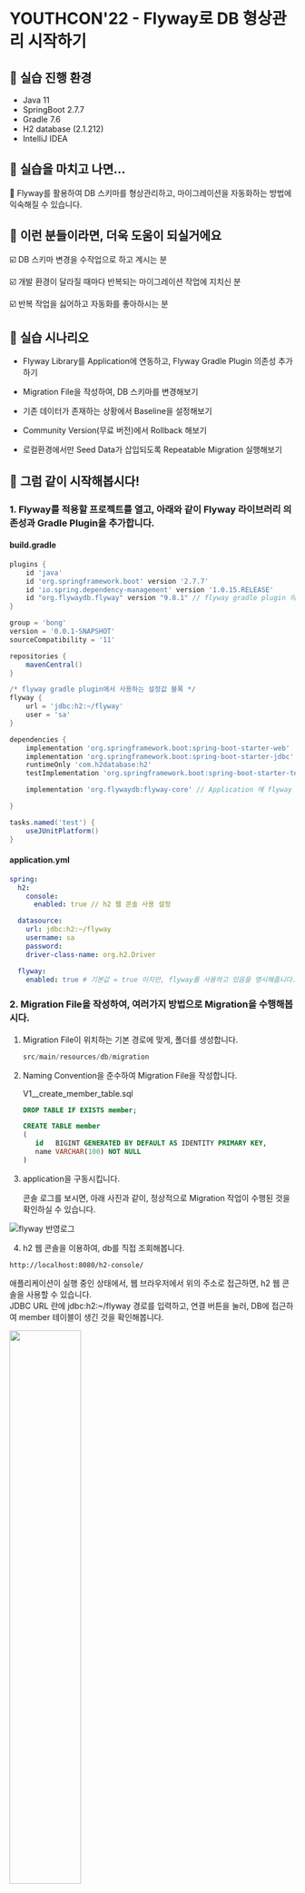 # YOUTHCON'22 - Flyway로 DB 형상관리 시작하기

## :pushpin: 실습 진행 환경

- Java 11
- SpringBoot 2.7.7
- Gradle 7.6
- H2 database (2.1.212)
- IntelliJ IDEA

## :pencil: 실습을 마치고 나면...

:100: Flyway를 활용하여 DB 스키마를 형상관리하고, 마이그레이션을 자동화하는 방법에 익숙해질 수 있습니다.

## :man: 이런 분들이라면, 더욱 도움이 되실거에요

:ballot_box_with_check: DB 스키마 변경을 수작업으로 하고 계시는 분

:ballot_box_with_check: 개발 환경이 달라질 때마다 반복되는 마이그레이션 작업에 지치신 분

:ballot_box_with_check: 반복 작업을 싫어하고 자동화를 좋아하시는 분

## :mag_right: 실습 시나리오

- Flyway Library를 Application에 연동하고, Flyway Gradle Plugin 의존성 추가하기

- Migration File을 작성하여, DB 스키마를 변경해보기

- 기존 데이터가 존재하는 상황에서 Baseline을 설정해보기

- Community Version(무료 버전)에서 Rollback 해보기

- 로컬환경에서만 Seed Data가 삽입되도록 Repeatable Migration 실행해보기

## :train: 그럼 같이 시작해봅시다!

### 1. Flyway를 적용할 프로젝트를 열고, 아래와 같이 Flyway 라이브러리 의존성과 Gradle Plugin을 추가합니다.

#### build.gradle

```gradle
plugins {
	id 'java'
	id 'org.springframework.boot' version '2.7.7'
	id 'io.spring.dependency-management' version '1.0.15.RELEASE'
	id "org.flywaydb.flyway" version "9.8.1" // flyway gradle plugin 의존성 추가
}

group = 'bong'
version = '0.0.1-SNAPSHOT'
sourceCompatibility = '11'

repositories {
	mavenCentral()
}

/* flyway gradle plugin에서 사용하는 설정값 블록 */
flyway {
	url = 'jdbc:h2:~/flyway'
	user = 'sa'
}

dependencies {
	implementation 'org.springframework.boot:spring-boot-starter-web'
	implementation 'org.springframework.boot:spring-boot-starter-jdbc'
	runtimeOnly 'com.h2database:h2'
	testImplementation 'org.springframework.boot:spring-boot-starter-test'

	implementation 'org.flywaydb:flyway-core' // Application 에 flyway library 의존성 추가

}

tasks.named('test') {
	useJUnitPlatform()
}
```

#### application.yml

```yml
spring:
  h2:
    console:
      enabled: true // h2 웹 콘솔 사용 설정

  datasource:
    url: jdbc:h2:~/flyway
    username: sa
    password:
    driver-class-name: org.h2.Driver

  flyway:
    enabled: true # 기본값 = true 이지만, flyway를 사용하고 있음을 명시해줍니다.
```

### 2. Migration File을 작성하여, 여러가지 방법으로 Migration을 수행해봅시다.

1. Migration File이 위치하는 기본 경로에 맞게, 폴더를 생성합니다.

   ```java
   src/main/resources/db/migration
   ```
2. Naming Convention을 준수하여 Migration File을 작성합니다.

   V1__create_member_table.sql

   ```sql
   DROP TABLE IF EXISTS member;

   CREATE TABLE member
   (
      id   BIGINT GENERATED BY DEFAULT AS IDENTITY PRIMARY KEY,
      name VARCHAR(100) NOT NULL
   )
   ```

3. application을 구동시킵니다.

   콘솔 로그를 보시면, 아래 사진과 같이, 정상적으로 Migration 작업이 수행된 것을 확인하실 수 있습니다.

![flyway 반영로그](https://user-images.githubusercontent.com/88491798/210045236-618a89d9-a1a7-4940-aab6-b49771e3c372.png)

4. h2 웹 콘솔을 이용하여, db를 직접 조회해봅니다.
```
http://localhost:8080/h2-console/
```
애플리케이션이 실행 중인 상태에서, 웹 브라우저에서 위의 주소로 접근하면, h2 웹 콘솔을 사용할 수 있습니다.  
JDBC URL 란에 jdbc:h2:~/flyway 경로를 입력하고, 연결 버튼을 눌러, DB에 접근하여 member 테이블이 생긴 것을 확인해봅니다.

<img src="https://user-images.githubusercontent.com/88491798/210050836-68503510-a66f-468e-b77f-018709e9d861.png" width="50%" height="50%">



지금까지 우리는 애플리케이션에 Flyway Library 의존성을 추가하여,
애플리케이션 부트스트랩 단계에서 Migration 작업을 수행시켜봤습니다.
이 방식은 배포환경에서 유용하게 사용할 수 있습니다.

하지만, Application을 재시작 시키지 않고 Migration 작업만 해야하는 상황도 존재합니다.
이를 위해서 Flyway Gradle Plugin을 이용하여 Migration 작업을 진행해보겠습니다.

5. V2에 해당하는 Migration File을 만듭니다.

   V2__insert_into_member.sql

   ```sql
   INSERT INTO member(name) VALUES ('최수봉');
   ```

6. Gradle plugin으로 Migration을 수행합니다.

   아래 사진과 같이, IntelliJ 우측 상단 Gradle 탭-프로젝트명-Tasks-flyway 패키지를 보시면  
   여러 가지 Flyway 명령어를 GUI 환경에서 사용할 수 있도록 제공하고 있습니다.  
   여기서 flywayMigrate를 더블클릭하여, 마이그레이션 작업을 실행시킵니다.

   이는, 프로젝트 루트 경로에서 ./gradlew flywayMigrate 명령어를 수행한 것과 같습니다.

   <img src="https://user-images.githubusercontent.com/88491798/210045576-90a0b3e6-f56f-474d-b95d-0ccb301926cf.png" width="40%" height="40%">


7. Migration이 정상적으로 수행된 것을 확인할 수 있습니다.
   ![db입력](https://user-images.githubusercontent.com/88491798/210046364-d530f3be-c9a8-4103-ba34-70c5fd69ba3e.png)

### 3. Flyway가 형상관리를 시작할 기준점이 될 Baseline을 잡아줍니다.

1. 기존 데이터가 존재하는 프로젝트라는 시나리오 구성을 위해, flyway_schema_history 테이블을 삭제해줍니다.

2. gradle plugin에서, flywayMigrate 명령어를 실행시킵니다.

   ```java
   Found non-empty schema(s) "PUBLIC" but no schema history table. Use baseline() or set baselineOnMigrate to true to initialize the schema history table.
   ```
   migration 작업 실행시, 위와 같은 에러가 발생하는 것을 확인할 수 있습니다.  
   연동된 데이터소스에 기존 데이터는 존재하는데, 이를 관리하는 flyway_schema_history 테이블 자체가 없는 경우에는,  
   변경이력을 쌓을 시작점인 Baseline을 직접 정의해주어야 합니다.


3. flywayBaseline 명령어로, Baseline을 잡아줍니다.  

   flywayBaseline을 더블클릭하여, Baseline 생성 작업을 실행시킵니다.  
   프로젝트 루트 경로에서 ./gradlew flywayBaseline 명령어를 수행한 것과 같습니다.

   <img src="https://user-images.githubusercontent.com/88491798/210046515-8ec2b981-2d8c-44b1-b807-5dd48d09b576.png" width="40%" height="40%">


4. baseline-on-migrate 설정을 이용해, 애플리케이션 부트스트랩 단계에서 Baseline 만들기

   이번에는 Gradle plugin이 아닌, 애플리케이션 구동 시점에서 Baseline을 설정하는 방법을 알아보겠습니다.

   application.yml
   ```yml
   flyway:
     baseline-on-migrate: true # Baseline 생성이 필요한 상황에서 migration 작업 실행시, Baseline 생성부터 하겠다는 설정
   ```

   baseline-on-migrate 설정 값이 true인 상태에서,  
   애플리케이션을 구동하면, Flyway는 Baseline 생성이 필요한 상황을 스스로 판단하여,  
   flyway_schema_history 테이블을 생성하고 Baseline을 생성합니다.


5. application을 구동시킨 뒤, flyway_schema_history 테이블을 확인합니다.

   성공적으로 적용되었다면, 아래 사진과 같이 flyway_schema_history 테이블에 Baseline(기준선)이 잡힌 것을 확인할 수 있습니다.
   ![baseline](https://user-images.githubusercontent.com/88491798/209855654-acbb2cfd-2a71-47bc-8963-1b6aa6d5c241.png)

### 4. Community Version에서 Rollback 해보기

먼저, member 테이블에 age 컬럼을 추가하는 V3 마이그레이션을 작성합니다.

V3__add_age_to_member.sql

```sql
ALTER TABLE member ADD age INT DEFAULT 0;
```

정상적으로 반영된 것을 확인 할 수 있습니다.

![v3 반영](https://user-images.githubusercontent.com/88491798/210047379-c529cb7b-4fe0-4c81-98d6-4ab325edc896.png)

이제 Rollback을 해보겠습니다.  
Rollback을 하려면, 먼저 롤백 대상인 V3 마이그레이션을 보면서, 변경된 스키마 내용을 다시 되돌립니다.

아래 쿼리로, member table에 age 컬럼을 삭제합니다.

```sql
ALTER TABLE member DROP COLUMN age;
```

age 컬럼은 삭제되었지만, flyway_schema_history 테이블에는 기록이 남아있는 것을 확인할 수 있습니다.  
flyway_schema_history 테이블에서, 버전 3에 해당하는 Row를 지워줍니다.

```sql
DELETE FROM "flyway_schema_history" WHERE "version" = 3;
```


![delete](https://user-images.githubusercontent.com/88491798/210047844-842f4997-5654-48a3-b44f-a5bef317ec1f.png)

이렇게 스키마 구조도 이전 버전의 스키마 구조로 복구되었고, 변경이력 또한 삭제되었습니다.  
이렇게해서 Rollback 작업이 모두 완료되었습니다.

### 5. 로컬환경에서만 Seed Data가 삽입되도록 Repeatable Migration 실행해보기

1. application-local.yml 파일을 생성하고, location 설정을 추가합니다.

   applicaton-local.yml
   ```yml
   spring:
     flyway:
       enabled: true
       locations: classpath:db/migration, classpath:db/seed # 경로가 여러 개일 경우 쉼표(,)로 구분합니다.
   ```

2. application.yml 파일에 local profile 사용을 명시하고,  
   배포환경에서는 flyway가 동작하지 않도록 flyway.enabled 속성을 false로 바꿔줍니다.

   applicaton.yml
   ```yml
   spring:
     profiles:
       active: local # local profile 사용하기 위한 설정

   flyway:
     enabled: false # 운영환경에서 flyway가 동작하는 것을 방지하기 위하여 false로 설정
   ```

3. resources/db 하위에 Repeatable Migration File만 따로 관리할 seed 폴더를 생성합니다.
![seed폴더](https://user-images.githubusercontent.com/88491798/210048487-f075e5f5-d4a2-45be-98b7-7113c90b7118.png)

4. 아래와 같이 Repeatable Migration File을 작성해줍니다.  
   Repeatable Migration File은 File의 checksum값이 변경될 때마다 반영하는 특성을 가집니다.  
   매 회 Migration마다 data를 반복적으로 seeding하기 위해서, 주석으로 timestamp를 찍어줍니다.

   R__insert_seed_data_into_member_.sql
   ```sql
   -- ${flyway:timestamp}  # repeatable 파일이 매번 반영되도록 주석으로 timestamp를 찍는다.
   INSERT INTO member(name) VALUES ('토비');
   ```

지금까지 다양한 시나리오에서 Flyway를 이용하여 DB 스키마를 코드로 관리하는 Hands-On-Lab Session을 진행했습니다.
이번 실습만 잘 따라오셨다면, 여러분들은 이미 Flyway를 실무에 적용하여 사용하기에 충분한 수준이 된 것입니다.

2022년의 마지막 날, 마지막 발표까지, 긴 시간 Hands-On-Lab Session에 참가해주셔서 정말 감사합니다!

## BONUS

### :computer: CLI 환경에서 Flyway 명령어를 사용하고 싶다면...

아래 블로그에 Flyway CLI Tool을 설치하고, 간단히 사용하는 방법을 정리해두었으니 참고해주세요.
https://devcamus.tistory.com/29
